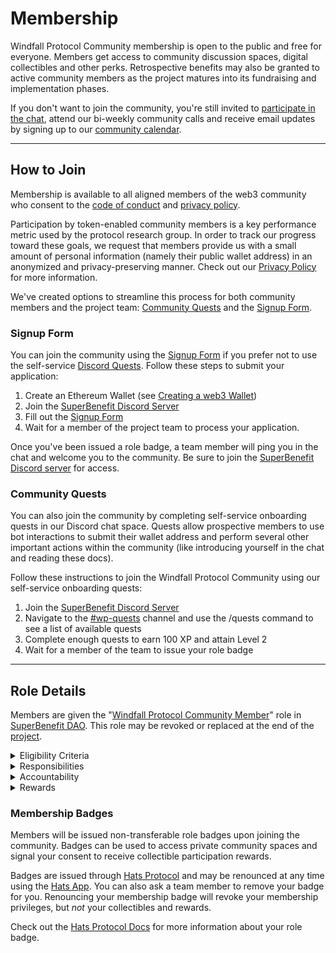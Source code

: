 # Membership

Windfall Protocol Community membership is open to the public and free for everyone. Members get access to community discussion spaces, digital collectibles and other perks. Retrospective benefits may also be granted to active community members as the project matures into its fundraising and implementation phases.&#x20;

If you don't want to join the community, you're still invited to [participate in the chat](https://discord.com/invite/6mDepqjgh2), attend our bi-weekly community calls and receive email updates by signing up to our [community calendar](https://lu.ma/wreep).

***

## How to Join

Membership is available to all aligned members of the web3 community who consent to the [code of conduct](code\_of\_conduct.md) and [privacy policy](privacy\_policy.md).

Participation by token-enabled community members is a key performance metric used by the protocol research group. In order to track our progress toward these goals, we request that members provide us with a small amount of personal information (namely their public wallet address) in an anonymized and privacy-preserving manner. Check out our [Privacy Policy](privacy\_policy.md) for more information.

We've created options to streamline this process for both community members and the project team: [Community Quests](membership.md#community-quests) and the [Signup Form](membership.md#signup-form).&#x20;

### Signup Form

You can join the community using the [Signup Form](https://wreep.deform.cc/community-signup/) if you prefer not to use the self-service [Discord Quests](membership.md#option-1-community-quests). Follow these steps to submit your application:

1. Create an Ethereum Wallet (see [Creating a web3 Wallet](guides/wallets.md))
2. Join the [SuperBenefit Discord Server](https://discord.gg/6mDepqjgh2)
3. Fill out the [Signup Form](https://wreep.deform.cc/community-signup)
4. Wait for a member of the project team to process your application.

Once you've been issued a role badge, a team member will ping you in the chat and welcome you to the community. Be sure to join the [SuperBenefit Discord server](https://discord.com/invite/6mDepqjgh2) for access.&#x20;

### Community Quests

You can also join the community by completing self-service onboarding quests in our Discord chat space. Quests allow prospective members to use bot interactions to submit their wallet address and perform several other important actions within the community (like introducing yourself in the chat and reading these docs).

Follow these instructions to join the Windfall Protocol Community using our self-service onboarding quests:&#x20;

1. Join the [SuperBenefit Discord Server](https://discord.gg/6mDepqjgh2)
2. Navigate to the [#wp-quests](https://discord.com/invite/ZxEXyVqnSm) channel and use the /quests command to see a list of available quests
3. Complete enough quests to earn 100 XP and attain Level 2
4. Wait for a member of the team to issue your role badge

***

## Role Details

Members are given the "[Windfall Protocol Community Member](https://app.hatsprotocol.xyz/trees/10/30?flipped=true\&hatId=30.1.1.2)" role in [SuperBenefit DAO](https://superbenefit.org/). This role may be revoked or replaced at the end of the [project](project.md).

<details>

<summary>Eligibility Criteria</summary>

Community members are expected to adhere to these eligibility requirements in order to retain access and privileges tied to their membership.

* Maintain a secure [Ethereum wallet](guides/wallets.md)
* Adhere to the [Code of Conduct](code\_of\_conduct.md)
* Consent to the [Privacy Policy](privacy\_policy.md)

You can [renounce your role badge](https://app.hatsprotocol.xyz/trees/10/30?hatId=30.1.1.2) at any time if you no longer wish to accept these eligibility requirements.

</details>

<details>

<summary>Responsibilities</summary>

Community Members are responsible for generating feedback and signals (such as approval or dissent) for various aspects and stages of the protocol during its development.&#x20;

To be considered active and eligible for rewards, community members should make some effort to fulfill these role responsibilities:

* Participate constructively in the #wp-chat and wp-discussion channels on the community Discord.
* Attend regular community calls (or listen to their recordings) to learn about the project and its latest progress updates.

</details>

<details>

<summary>Accountability</summary>



</details>

<details>

<summary>Rewards</summary>

Participation in this project will be tracked using [Sourcecred](https://github.com/superbenefit/sourcecred) and [Wonderverse Quests](https://wonderverse.com/). Participants will be awarded our community token, $ENERGY, to acknowledge their engagement and contributions.&#x20;

$ENERGY token holders may be entitled to certain perks in the future. Check out the [Rewards](rewards.md) page for more information.

</details>

### Membership Badges

Members will be issued non-transferable role badges upon joining the community. Badges can be used to access private community spaces and signal your consent to receive collectible participation rewards.

Badges are issued through [Hats Protocol](https://www.hatsprotocol.xyz/) and may be renounced at any time using the [Hats App](https://app.hatsprotocol.xyz/trees/10/30?hatId=30.1.1.2). You can also ask a team member to remove your badge for you. Renouncing your membership badge will revoke your membership privileges, but _not_ your collectibles and rewards.

Check out the [Hats Protocol Docs](https://docs.hatsprotocol.xyz/using-hats/essentials-for-hat-wearers) for more information about your role badge.
